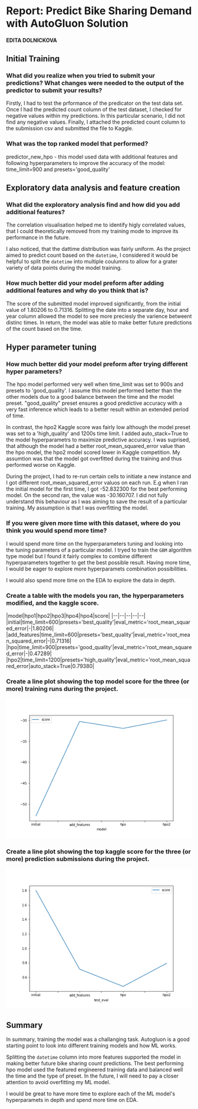 # Report: Predict Bike Sharing Demand with AutoGluon Solution
#### EDITA DOLNICKOVA

## Initial Training
### What did you realize when you tried to submit your predictions? What changes were needed to the output of the predictor to submit your results?

Firstly, I had to test the prformance of the predicator on the test data set. Once I had the predicted count column of the test dataset, I checked for negative values within my predictions. In this particular scenario, I did not find any negative values. Finally, I attached the predicted count column to the submission csv and submitted the file to Kaggle. 

### What was the top ranked model that performed?
predictor_new_hpo - this model used data with additional features and following hyperparameters to improve the accuracy of the model: time_limit=900 and presets='good_quality' 


## Exploratory data analysis and feature creation
### What did the exploratory analysis find and how did you add additional features?

The correlation visualisation helped me to identify higly correlated values, that I could theoretically removed from my training mode to improve its performance in the future. 

I also noticed, that the dattime distribution was fairly uniform. As the project aimed to predict count based on the `datetime`, I considered it would be helpful to split the `datetime` into multiple coulumns to allow for a grater variety of data points during the model training.

### How much better did your model preform after adding additional features and why do you think that is?
The score of the submitted model improved significantly, from the initial value of 1.80206 to 0.71316. Splitting the date into a separate day, hour and year column allowed the model to see more preciesly the varience betweent distinc times.  In return, the model was able to make better future predictions of the count based on the time.

## Hyper parameter tuning
### How much better did your model preform after trying different hyper parameters?

The hpo model performed very well when time_limit was set to 900s and presets to 'good_quality'. I assume this model performed better than the other models due to a good balance between the time and the model preset. "good_quality" preset ensures a good predictive accuracy with a very fast inference which leads to a better result within an extended period of time. 

In contrast, the hpo2 Kaggle score was fairly low although the model preset was set to a 'high_quality' and 1200s time limit. I added auto_stack=True to the model hyperparametrs to maximize predictive accuracy. I was suprised, that although the model had a better root_mean_squared_error value than the hpo model, the hpo2 model scored lower in Kaggle competition. My assumtion was that the model got overfitted during the training and thus performed worse on Kaggle.

During the project, I had to re-run certain cells to initiate a new instance and I got different root_mean_squared_error valuos on each run.  E.g when I ran the initial model for the first time, I got -52.832300 for the best performing model. On the second ran, the value was -30.160707. I did not fully understand this behaviour as I was aiming to save the result of a particular training. My assumption is that I was overfitting the model.


### If you were given more time with this dataset, where do you think you would spend more time?

I would spend more time on the hyperparameters tuning and looking into the tuning parameters of a particular model. I tryed to train the `GBM` algorithm type model but I found it fairly complex to combine different hyperparameters together to get the best possible result. Having more time, I would be eager to explore more hyperparamets combination possibilities.

I would also spend more time on the EDA to explore the data in depth.

### Create a table with the models you ran, the hyperparameters modified, and the kaggle score.
|model|hpo1|hpo2|hpo3|hpo4|hpo4|score|
|--|--|--|--|--|
|initial|time_limit=600|presets='best_quality'|eval_metric='root_mean_squared_error|-|1.80206|
|add_features|time_limit=600|presets='best_quality'|eval_metric='root_mean_squared_error|-|0.71316|
|hpo|time_limit=900|presets='good_quality'|eval_metric='root_mean_squared_error|-|0.47289|
|hpo2|time_limit=1200|presets='high_quality'|eval_metric='root_mean_squared_error|auto_stack=True|0.79380|


### Create a line plot showing the top model score for the three (or more) training runs during the project.

![model_train_score.png](img/model_train_score.png)

### Create a line plot showing the top kaggle score for the three (or more) prediction submissions during the project.


![model_test_score.png](img/model_test_score.png)

## Summary
In summary, training the model was a challanging task. Autogluon is a good starting point to look into different training models and how ML works. 

Splitting the `datetime` column into more features supported the model in making better future bike sharing count predictions. The best performing hpo model used the featured engineered training data and balanced well the time and the type of preset. In the future, I will need to pay a closer attention to avoid overfitting my ML model. 

I would be great to have more time to explore each of the ML model's hyperparamets in depth and spend more time on EDA. 
